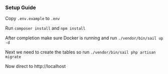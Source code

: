 ### Setup Guide

Copy `.env.example` to `.env`

Run `composer install` and `npm install`

After completion make sure Docker is running and run `./vendor/bin/sail up -d`

Next we need to create the tables so run `./vendor/bin/sail php artisan migrate`

Now direct to http://localhost

